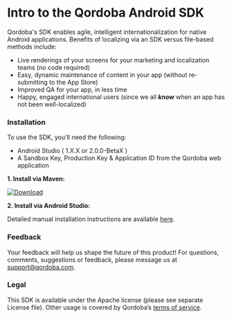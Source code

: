 # Intro to the Qordoba Android SDK


Qordoba's SDK enables agile, intelligent internationalization for native Android applications. Benefits of localizing via an SDK versus file-based methods include:

* Live renderings of your screens for your marketing and localization teams (no code required)
* Easy, dynamic maintenance of content in your app (without re-submitting to the App Store)
* Improved QA for your app, in less time
* Happy, engaged international users (since we all ***know*** when an app has not been well-localized)


### Installation

To use the SDK, you'll need the following:

* Android Studio ( 1.X.X or 2.0.0-BetaX )
* A Sandbox Key, Production Key & Application ID from the Qordoba web application


**1. Install via Maven:**

[ ![Download](https://api.bintray.com/packages/qordobaandroidsdk/maven/qordoba-sdk/images/download.svg) ](https://bintray.com/qordobaandroidsdk/maven/qordoba-sdk/_latestVersion)

**2. Install via Android Studio:**

Detailed manual installation instructions are available [here](https://developers.qordoba.com/android-i18n/installation/).


### Feedback

Your feedback will help us shape the future of this product! For questions, comments, suggestions or feedback, please message us at support@qordoba.com.


### Legal

This SDK is available under the Apache license (please see separate License file). Other usage is covered by Qordoba’s [terms of service](http://www.qordoba.com/terms).

